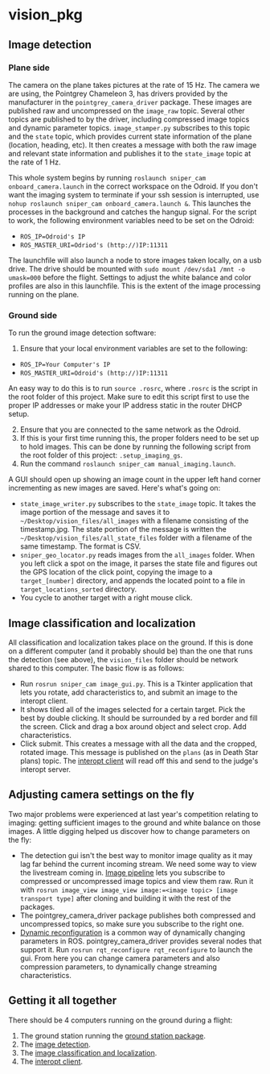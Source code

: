 # vision_pkg

## Image detection
### Plane side
The camera on the plane takes pictures at the rate of 15 Hz. The camera we are using, the Pointgrey Chameleon 3, has drivers provided by the manufacturer in the `pointgrey_camera_driver` package. These images are published raw and uncompressed on the `image_raw` topic. Several other topics are published to by the driver, including compressed image topics and dynamic parameter topics. `image_stamper.py` subscribes to this topic and the `state` topic, which provides current state information of the plane (location, heading, etc). It then creates a message with both the raw image and relevant state information and publishes it to the `state_image` topic at the rate of 1 Hz.

This whole system begins by running `roslaunch sniper_cam onboard_camera.launch` in the correct workspace on the Odroid. If you don't want the imaging system to terminate if your ssh session is interrupted, use `nohup roslaunch sniper_cam onboard_camera.launch &`. This launches the processes in the background and catches the hangup signal. For the script to work, the following environment variables need to be set on the Odroid:
* `ROS_IP=Odroid's IP`
* `ROS_MASTER_URI=Odriod's (http://)IP:11311`

The launchfile will also launch a node to store images taken locally, on a usb drive. The drive should be mounted with `sudo mount /dev/sda1 /mnt -o umask=000` before the flight.
Settings to adjust the white balance and color profiles are also in this launchfile. This is the extent of the image processing running on the plane.

### Ground side
To run the ground image detection software:
1. Ensure that your local environment variables are set to the following:
* `ROS_IP=Your Computer's IP`
* `ROS_MASTER_URI=Odroid's (http://)IP:11311`

An easy way to do this is to run `source .rosrc`, where `.rosrc` is the script in the root folder of this project. Make sure to edit this script first to use the proper IP addresses or make your IP address static in the router DHCP setup.

2. Ensure that you are connected to the same network as the Odroid.
3. If this is your first time running this, the proper folders need to be set up to hold images. This can be done by running the following script from the root folder of this project: `.setup_imaging_gs`.
4. Run the command `roslaunch sniper_cam manual_imaging.launch`.

A GUI should open up showing an image count in the upper left hand corner incrementing as new images are saved. Here's what's going on:
* `state_image_writer.py` subscribes to the `state_image` topic. It takes the image portion of the message and saves it to `~/Desktop/vision_files/all_images` with a filename consisting of the timestamp.jpg. The state portion of the message is written the `~/Desktop/vision_files/all_state_files` folder with a filename of the same timestamp. The format is CSV.
* `sniper_geo_locator.py` reads images from the `all_images` folder. When you left click a spot on the image, it parses the state file and figures out the GPS location of the click point, copying the image to a `target_[number]` directory, and appends the located point to a file in `target_locations_sorted` directory.
* You cycle to another target with a right mouse click. 

## Image classification and localization
All classification and localization takes place on the ground. If this is done on a different computer (and it probably should be) than the one that runs the detection (see above), the `vision_files` folder should be network shared to this computer. The basic flow is as follows:
* Run `rosrun sniper_cam image_gui.py`. This is a Tkinter application that lets you rotate, add characteristics to, and submit an image to the interopt client. 
* It shows tiled all of the images selected for a certain target. Pick the best by double clicking. It should be surrounded by a red border and fill the screen. Click and drag a box around object and select crop. Add characteristics.
* Click submit. This creates a message with all the data and the cropped, rotated image. This message is published on the `plans` (as in Death Star plans) topic. The [interopt client](https://github.com/BYU-AUVSI/interop_pkg) will read off this and send to the judge's interopt server.

## Adjusting camera settings on the fly
Two major problems were experienced at last year's competition relating to imaging: getting sufficient images to the ground and white balance on those images. A little digging helped us discover how to change parameters on the fly:
* The detection gui isn't the best way to monitor image quality as it may lag far behind the current incoming stream. We need some way to view the livestream coming in. [Image pipeline](https://github.com/ros-perception/image_pipeline) lets you subscribe to compressed or uncompressed image topics and view them raw. Run it with `rosrun image_view image_view image:=<image topic> [image transport type]` after cloning and building it with the rest of the packages.
* The pointgrey_camera_driver package publishes both compressed and uncompressed topics, so make sure you subscribe to the right one.
* [Dynamic reconfiguration](http://wiki.ros.org/dynamic_reconfigure) is a common way of dynamically changing parameters in ROS. pointgrey_camera_driver provides several nodes that support it. Run `rosrun rqt_reconfigure rqt_reconfigure` to launch the gui. From here you can change camera parameters and also compression parameters, to dynamically change streaming characteristics.


## Getting it all together
There should be 4 computers running on the ground during a flight:
1. The ground station running the [ground station package](https://github.com/BYU-AUVSI/GroundStation). 
2. The [image detection](#image-detection).
3. The [image classification and localization](#image-classification-and-localization).
4. The [interopt client](https://github.com/BYU-AUVSI/interop_pkg).
